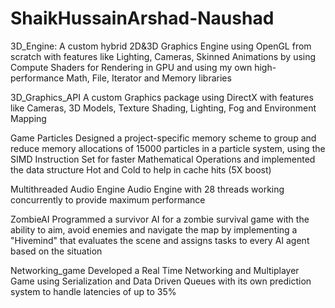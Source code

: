# ShaikHussainArshad-Naushad

3D_Engine:
A custom hybrid 2D&3D Graphics Engine using OpenGL from scratch with features like Lighting, Cameras, 
Skinned Animations by using Compute Shaders for Rendering in GPU and using my own high-performance 
Math, File, Iterator and Memory libraries

3D_Graphics_API
A custom Graphics package using DirectX with features like Cameras, 3D Models, Texture Shading, Lighting, Fog and Environment Mapping 

Game Particles
Designed a project-specific memory scheme to group and reduce memory allocations of 15000 particles in a particle system, using the 
SIMD Instruction Set for faster Mathematical Operations and implemented the data structure Hot and Cold to help in cache hits (5X boost)

Multithreaded Audio Engine
Audio Engine with 28 threads working concurrently to provide maximum performance

ZombieAI
Programmed a survivor AI for a zombie survival game with the ability to aim, avoid enemies and navigate the map by implementing a "Hivemind" 
that evaluates the scene and assigns tasks to every AI agent based on the situation

Networking_game
Developed a Real Time Networking and Multiplayer Game using Serialization and Data Driven Queues with its own prediction system to handle latencies of up to 35%
